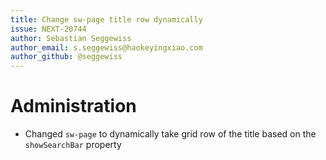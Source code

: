 ```yaml
---
title: Change sw-page title row dynamically
issue: NEXT-20744
author: Sebastian Seggewiss
author_email: s.seggewiss@haokeyingxiao.com
author_github: @seggewiss
---
```

# Administration
* Changed `sw-page` to dynamically take grid row of the title based on the `showSearchBar` property
